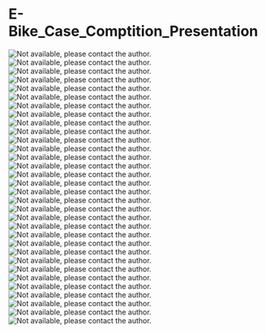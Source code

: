 # E-Bike_Case_Comptition_Presentation

<img src="images/case_presentation_page-0001.jpg" alt="Not available, please contact the author.">
<img src="images/case_presentation_page-0002.jpg" alt="Not available, please contact the author.">
<img src="images/case_presentation_page-0003.jpg" alt="Not available, please contact the author.">
<img src="images/case_presentation_page-0004.jpg" alt="Not available, please contact the author.">
<img src="images/case_presentation_page-0005.jpg" alt="Not available, please contact the author.">
<img src="images/case_presentation_page-0006.jpg" alt="Not available, please contact the author.">
<img src="images/case_presentation_page-0007.jpg" alt="Not available, please contact the author.">
<img src="images/case_presentation_page-0008.jpg" alt="Not available, please contact the author.">
<img src="images/case_presentation_page-0009.jpg" alt="Not available, please contact the author.">
<img src="images/case_presentation_page-0010.jpg" alt="Not available, please contact the author.">
<img src="images/case_presentation_page-0011.jpg" alt="Not available, please contact the author.">
<img src="images/case_presentation_page-0012.jpg" alt="Not available, please contact the author.">
<img src="images/case_presentation_page-0013.jpg" alt="Not available, please contact the author.">
<img src="images/case_presentation_page-0014.jpg" alt="Not available, please contact the author.">
<img src="images/case_presentation_page-0015.jpg" alt="Not available, please contact the author.">
<img src="images/case_presentation_page-0016.jpg" alt="Not available, please contact the author.">
<img src="images/case_presentation_page-0017.jpg" alt="Not available, please contact the author.">
<img src="images/case_presentation_page-0018.jpg" alt="Not available, please contact the author.">
<img src="images/case_presentation_page-0019.jpg" alt="Not available, please contact the author.">
<img src="images/case_presentation_page-0020.jpg" alt="Not available, please contact the author.">
<img src="images/case_presentation_page-0021.jpg" alt="Not available, please contact the author.">
<img src="images/case_presentation_page-0022.jpg" alt="Not available, please contact the author.">
<img src="images/case_presentation_page-0023.jpg" alt="Not available, please contact the author.">
<img src="images/case_presentation_page-0024.jpg" alt="Not available, please contact the author.">
<img src="images/case_presentation_page-0025.jpg" alt="Not available, please contact the author.">
<img src="images/case_presentation_page-0026.jpg" alt="Not available, please contact the author.">
<img src="images/case_presentation_page-0027.jpg" alt="Not available, please contact the author.">
<img src="images/case_presentation_page-0028.jpg" alt="Not available, please contact the author.">
<img src="images/case_presentation_page-0029.jpg" alt="Not available, please contact the author.">
<img src="images/case_presentation_page-0030.jpg" alt="Not available, please contact the author.">
<img src="images/case_presentation_page-0031.jpg" alt="Not available, please contact the author.">
<img src="images/case_presentation_page-0032.jpg" alt="Not available, please contact the author.">
